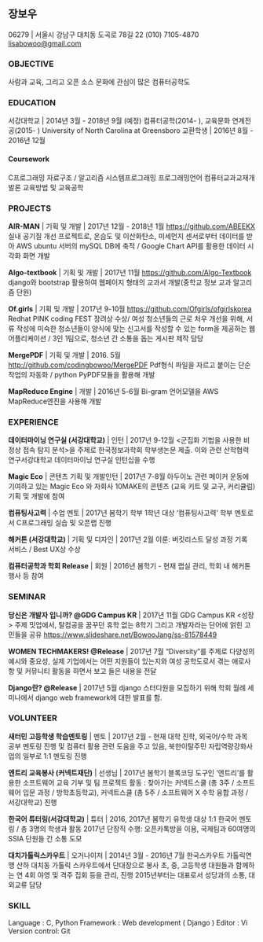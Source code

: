 ## 장보우 
06279 | 서울시 강남구 대치동 도곡로 78길 22
(010) 7105-4870 
lisabowoo@gmail.com

### OBJECTIVE
사람과 교육, 그리고 오픈 소스 문화에 관심이 많은 컴퓨터공학도

### EDUCATION
서강대학교 | 2014년 3월 - 2018년 9월 (예정) 
컴퓨터공학(2014- ), 교육문화 연계전공(2015- ) 
University of North Carolina at Greensboro 교환학생 | 2016년 8월 - 2016년 12월
#### Coursework
C프로그래밍
자료구조 / 알고리즘
시스템프로그래밍
프로그래밍언어
컴퓨터교과교재개발론
교육방법 및 교육공학

### PROJECTS

**AIR-MAN** | 기획 및 개발 | 2017년 12월 - 2018년 1월 https://github.com/ABEEKX
실내 공기질 개선 프로젝트로, 온습도 및 이산화탄소, 미세먼지 센서로부터 데이터를 받아 AWS ubuntu 서버의 mySQL DB에 축적 /  Google Chart API를 활용한 데이터 시각화 화면 개발

**Algo-textbook** | 기획 및 개발 | 2017년 11월 https://github.com/Algo-Textbook
django와 bootstrap 활용하여 웹페이지 형태의 교과서 개발(중학교 정보 교과 알고리즘 단원)

**Of.girls** | 기획 및 개발 | 2017년 9-10월 https://github.com/Ofgirls/ofgirlskorea
Redhat PINK coding FEST 장려상 수상/ 여성 청소년들의 근로 처우 개선을 위해, 서류 작성에 미숙한 청소년들이 양식에 맞는 신고서를 작성할 수 있는 form을 제공하는 웹 어플리케이션 / 3인 1팀으로, 청소년 간 소통을 돕는 게시판 제작 담당

**MergePDF** | 기획 및 개발 | 2016. 5월 http://github.com/codingbowoo/MergePDF
Pdf형식 파일을 자르고 붙이는 단순 작업의 자동화 / python PyPDF모듈을 활용해 개발

**MapReduce Engine** | 개발 | 2016년 5-6월
Bi-gram 언어모델을 AWS MapReduce엔진을 사용해 개발


### EXPERIENCE
**데이터마이닝 연구실 (서강대학교)** | 인턴 | 2017년 9-12월
<군집화 기법을 사용한 비정상 접속 탐지 분석>을 주제로 한국정보과학회 학부생논문 제출. 이와 관련 산학협력 연구서강대학교 데이터마이닝 연구실 인턴십을 수행

**Magic Eco** | 콘텐츠 기획 및 개발인턴 | 2017년 7-8월
아두이노 관련 메이커 운동에 기여하고 있는 Magic Eco 와 자회사 10MAKE의 콘텐츠 (교육 키트 및 교구, 커리큘럼) 기획 및 개발에 참여

**컴퓨팅사고력** | 수업 멘토 | 2017년 봄학기
학부 1학년 대상 ‘컴퓨팅사고력’ 학부 멘토로서 C프로그래밍 실습 및 오픈랩 진행

**해커톤 (서강대학교)** | 기획 및 디자인 | 2017년 2월
이룬: 버킷리스트 달성 과정 기록 서비스 /  Best UX상 수상

**컴퓨터공학과 학회 Release** | 회원 | 2016년 봄학기 - 현재
랩실 관리, 학회 내 해커톤 행사 등 참여

### SEMINAR
**당신은 개발자 입니까? @GDG Campus KR** | 2017년 11월
GDG Campus KR <성장> 주제 밋업에서, 탈컴공을 꿈꾸던 휴학 없는 8학기 그리고 개발자라는 단어에 얽힌 고민들을 공유 https://www.slideshare.net/BowooJang/ss-81578449

**WOMEN TECHMAKERS! @Release** | 2017년 7월
“Diversity”를 주제로 다양성의 예시와 중요성, 실제 기업에서는 어떤 지원들이 있는지와 여성 공학도로서 겪는 애로사항 및 커뮤니티 활동을 하면서 보고 들은 내용을 전달

**Django란? @Release** | 2017년 5월
django 스터디원을 모집하기 위해 학회 월례 세미나에서  django web framework에 대한 발표를 함.

### VOLUNTEER
**새터민 고등학생 학습멘토링** | 멘토 | 2017년 2월 - 현재
대학 진학, 외국어/수학 과목 공부 멘토링 진행 및 컴퓨터 활용 관련 도움을 주고 있음,
북한이탈주민 자립역량강화사업의 일부로 1:1 멘토링 진행

**엔트리 교육봉사 (커넥트재단)** | 선생님 | 2017년 봄학기
블록코딩 도구인 ‘엔트리’를 활용한 소프트웨어 교육 기부 및 팀 프로젝트 활동
: 찾아가는 커넥트스쿨 (총 3주 / 소프트웨어 입문 과정 / 방학초등학교),  커넥트스쿨 (총 5주 / 소프트웨어 X 수학 융합 과정 / 서강대학교) 진행

**한국어 튜터링(서강대학교)** | 튜터 | 2016, 2017년 봄학기
유학생 대상 1:1 한국어 멘토링 / 총 3명의 학생과 활동
2017년 단장직 수행: 오픈카톡방을 이용, 국제팀과 60여명의 SSIA 단원들 간 소통 도모

**대치가톨릭스카우트** | 오거나이저 | 2014년 3월 - 2016년 7월
한국스카우트 가톨릭연맹 산하 대치동 가톨릭 스카우트에서 단대장으로 봉사
초, 중, 고등학생 대원들과 함께하는 연 4회 야영 및 격주 집회 등을 관리, 진행
2015년부터는 대표로서 성당과의 소통, 대외교류 담당

### SKILL
Language : C, Python
Framework : Web development ( Django )
Editor : Vi
Version control: Git
